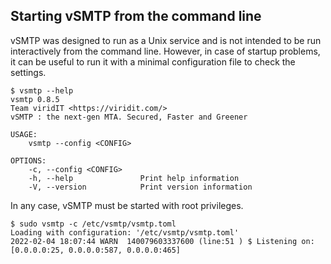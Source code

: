 ## Starting vSMTP from the command line

vSMTP was designed to run as a Unix service and is not intended to be run interactively from the command line. However, in case of startup problems, it can be useful to run it with a minimal configuration file to check the settings.

```shell
$ vsmtp --help
vsmtp 0.8.5
Team viridIT <https://viridit.com/>
vSMTP : the next-gen MTA. Secured, Faster and Greener

USAGE:
    vsmtp --config <CONFIG>

OPTIONS:
    -c, --config <CONFIG>
    -h, --help               Print help information
    -V, --version            Print version information

```

In any case, vSMTP must be started with root privileges.

```shell
$ sudo vsmtp -c /etc/vsmtp/vsmtp.toml
Loading with configuration: '/etc/vsmtp/vsmtp.toml'
2022-02-04 18:07:44 WARN  140079603337600 (line:51 ) $ Listening on: [0.0.0.0:25, 0.0.0.0:587, 0.0.0.0:465]
```

